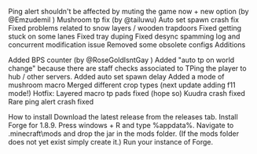 Ping alert shouldn't be affected by muting the game now + new option (by @Emzudemil )
Mushroom tp fix (by @tailuwu)
Auto set spawn crash fix
Fixed problems related to snow layers / wooden trapdoors
Fixed getting stuck on some lanes
Fixed tray duping
Fixed desync spamming log and concurrent modification issue
Removed some obsolete configs
Additions

Added BPS counter (by @RoseGoldIsntGay )
Added "auto tp on world change" because there are staff checks associated to TPing the player to hub / other servers.
Added auto set spawn delay
Added a mode of mushroom macro
Merged different crop types (next update adding f11 mode!)
Hotfix:
Layered macro tp pads fixed (hope so)
Kuudra crash fixed
Rare ping alert crash fixed

How to install
Download the latest release from the releases tab.
Install Forge for 1.8.9.
Press windows + R and type %appdata%.
Navigate to .minecraft\mods and drop the jar in the mods folder. (If the mods folder does not yet exist simply create it.)
Run your instance of Forge.
